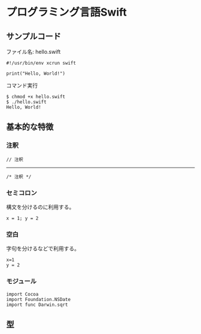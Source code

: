 # プログラミング言語Swift
## サンプルコード
ファイル名: hello.swift

    #!/usr/bin/env xcrun swift

    print("Hello, World!")

コマンド実行

    $ chmod +x hello.swift
    $ ./hello.swift
    Hello, World!

## 基本的な特徴
### 注釈

    // 注釈

---

    /* 注釈 */

### セミコロン
構文を分けるのに利用する。

    x = 1; y = 2

### 空白
字句を分けるなどで利用する。

    x=1
    y = 2

### モジュール

    import Cocoa
    import Foundation.NSDate
    import func Darwin.sqrt

## 型

